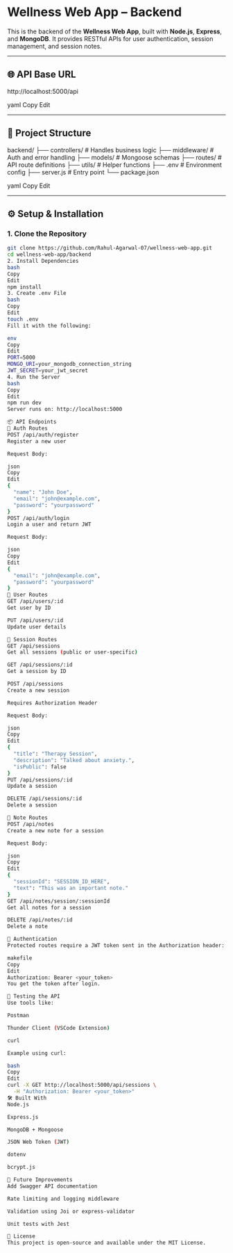 # Wellness Web App – Backend

This is the backend of the **Wellness Web App**, built with **Node.js**, **Express**, and **MongoDB**. It provides RESTful APIs for user authentication, session management, and session notes.

---

## 🌐 API Base URL

http://localhost:5000/api

yaml
Copy
Edit

---

## 📁 Project Structure

backend/
├── controllers/ # Handles business logic
├── middleware/ # Auth and error handling
├── models/ # Mongoose schemas
├── routes/ # API route definitions
├── utils/ # Helper functions
├── .env # Environment config
├── server.js # Entry point
└── package.json

yaml
Copy
Edit

---

## ⚙️ Setup & Installation

### 1. Clone the Repository

```bash
git clone https://github.com/Rahul-Agarwal-07/wellness-web-app.git
cd wellness-web-app/backend
2. Install Dependencies
bash
Copy
Edit
npm install
3. Create .env File
bash
Copy
Edit
touch .env
Fill it with the following:

env
Copy
Edit
PORT=5000
MONGO_URI=your_mongodb_connection_string
JWT_SECRET=your_jwt_secret
4. Run the Server
bash
Copy
Edit
npm run dev
Server runs on: http://localhost:5000

📦 API Endpoints
🔐 Auth Routes
POST /api/auth/register
Register a new user

Request Body:

json
Copy
Edit
{
  "name": "John Doe",
  "email": "john@example.com",
  "password": "yourpassword"
}
POST /api/auth/login
Login a user and return JWT

Request Body:

json
Copy
Edit
{
  "email": "john@example.com",
  "password": "yourpassword"
}
👤 User Routes
GET /api/users/:id
Get user by ID

PUT /api/users/:id
Update user details

📘 Session Routes
GET /api/sessions
Get all sessions (public or user-specific)

GET /api/sessions/:id
Get a session by ID

POST /api/sessions
Create a new session

Requires Authorization Header

Request Body:

json
Copy
Edit
{
  "title": "Therapy Session",
  "description": "Talked about anxiety.",
  "isPublic": false
}
PUT /api/sessions/:id
Update a session

DELETE /api/sessions/:id
Delete a session

📝 Note Routes
POST /api/notes
Create a new note for a session

Request Body:

json
Copy
Edit
{
  "sessionId": "SESSION_ID_HERE",
  "text": "This was an important note."
}
GET /api/notes/session/:sessionId
Get all notes for a session

DELETE /api/notes/:id
Delete a note

🔐 Authentication
Protected routes require a JWT token sent in the Authorization header:

makefile
Copy
Edit
Authorization: Bearer <your_token>
You get the token after login.

🧪 Testing the API
Use tools like:

Postman

Thunder Client (VSCode Extension)

curl

Example using curl:

bash
Copy
Edit
curl -X GET http://localhost:5000/api/sessions \
  -H "Authorization: Bearer <your_token>"
🛠 Built With
Node.js

Express.js

MongoDB + Mongoose

JSON Web Token (JWT)

dotenv

bcrypt.js

📌 Future Improvements
Add Swagger API documentation

Rate limiting and logging middleware

Validation using Joi or express-validator

Unit tests with Jest

📄 License
This project is open-source and available under the MIT License.
